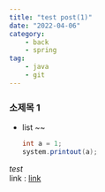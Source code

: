```yaml
---
title: "test post(1)"
date: "2022-04-06"
category: 
    - back
    - spring
tag: 
    - java
    - git
---
```


### 소제목 1
* list ~~
    ```java
    int a = 1;
    system.printout(a);
    ```

_test_  
link : [link](www.naver.com)